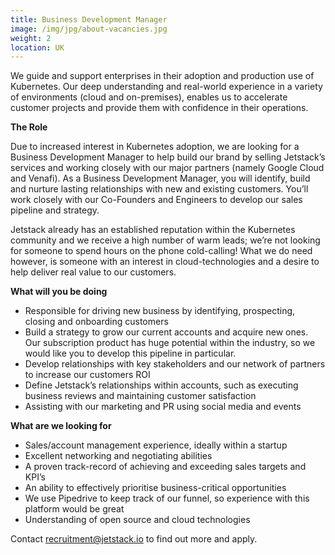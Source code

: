 ```yaml
---
title: Business Development Manager
image: /img/jpg/about-vacancies.jpg
weight: 2
location: UK
---
```


We guide and support enterprises in their adoption and production use of Kubernetes. Our deep understanding and real-world experience in a variety of environments (cloud and on-premises), enables us to accelerate customer projects and provide them with confidence in their operations.

**The Role** 

Due to increased interest in Kubernetes adoption, we are looking for a Business Development Manager to help build our brand by selling Jetstack’s services and working closely with our major partners (namely Google Cloud and Venafi). As a Business Development Manager, you will identify, build and nurture lasting relationships with new and existing customers. You’ll work closely with our Co-Founders and Engineers to develop our sales pipeline and strategy.

Jetstack already has an established reputation within the Kubernetes community and we receive a high number of warm leads; we’re not looking for someone to spend hours on the phone cold-calling! What we do need however, is someone with an interest in cloud-technologies and a desire to help deliver real value to our customers.

**What will you be doing** 

* Responsible for driving new business by identifying, prospecting, closing and onboarding customers
* Build a strategy to grow our current accounts and acquire new ones. Our subscription product has huge potential within the industry, so we would like you to develop this pipeline in particular.
* Develop relationships with key stakeholders and our network of partners to increase our customers ROI
* Define Jetstack’s relationships within accounts, such as executing business reviews and maintaining customer satisfaction
* Assisting with our marketing and PR using social media and events

**What are we looking for** 

* Sales/account management experience, ideally within a startup 
* Excellent networking and negotiating abilities
* A proven track-record of achieving and exceeding sales targets and KPI’s
* An ability to effectively prioritise business-critical opportunities
* We use Pipedrive to keep track of our funnel, so experience with this platform would be great
* Understanding of open source and cloud technologies


Contact <a href="mailto:recruitment@jetstack.io">recruitment@jetstack.io</a> to find out more and apply.

